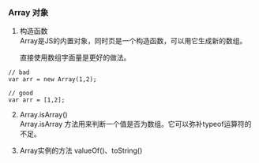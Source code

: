 ### Array 对象
1. 构造函数  
	Array是JS的内置对象，同时页是一个构造函数，可以用它生成新的数组。  

	直接使用数组字面量是更好的做法。

```
// bad
var arr = new Array(1,2);

// good
var arr = [1,2];
```

2. Array.isArray()  
	Array.isArray 方法用来判断一个值是否为数组。它可以弥补typeof运算符的不足。

3. Array实例的方法 
   valueOf()、toString()
	
	
	